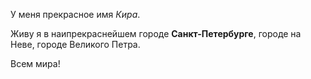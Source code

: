 У меня прекрасное имя  *Кира*.

Живу я в наипрекраснейшем городе **Санкт-Петербурге**, городе на Неве, городе Великого Петра.

Всем мира!
